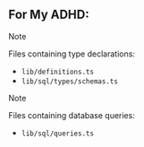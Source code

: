 ## For My ADHD:
> [!NOTE]
> Files containing type declarations:
> - `lib/definitions.ts`
> - `lib/sql/types/schemas.ts`

> [!NOTE]
> Files containing database queries:
> - `lib/sql/queries.ts`
